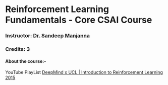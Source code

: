 # Reinforcement Learning Fundamentals - Core CSAI Course
### Instructor: [Dr. Sandeep Manjanna](https://plaksha.edu.in/faculty-details/dr-sandeep-manjanna)
### Credits: 3

#### About the course:-
YouTube PlayList [DeepMind x UCL | Introduction to Reinforcement Learning 2015](https://www.youtube.com/playlist?list=PLqYmG7hTraZDM-OYHWgPebj2MfCFzFObQ)

